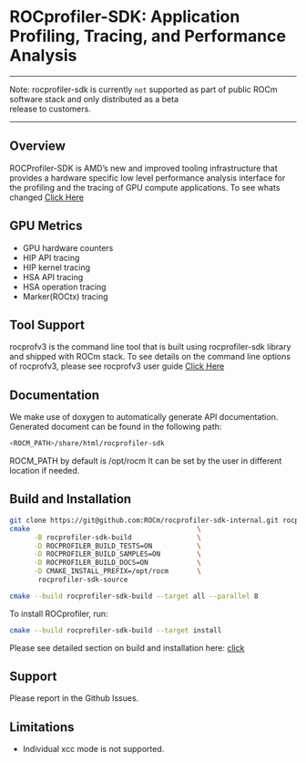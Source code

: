 # ROCprofiler-SDK:  Application Profiling, Tracing, and Performance Analysis

***
Note: rocprofiler-sdk is currently `not` supported as part of public ROCm software stack and only distributed as a beta  
release to customers.
***

## Overview

ROCProfiler-SDK is AMD’s new and improved tooling infrastructure that provides a hardware specific low level performance analysis interface for the profiling and the tracing of GPU compute applications. To see whats changed [Click Here](https://github.com/ROCm/rocprofiler-sdk-internal/blob/main/source/docs/about.md)

## GPU Metrics

- GPU hardware counters
- HIP API tracing
- HIP kernel tracing
- HSA API tracing
- HSA operation tracing
- Marker(ROCtx) tracing

## Tool Support

rocprofv3 is the command line tool that is built using rocprofiler-sdk library and shipped with ROCm stack. To see details on
the command line options of rocprofv3, please see rocprofv3 user guide
[Click Here](https://github.com/ROCm/rocprofiler-sdk-internal/blob/main/source/docs/rocprofv3.md)

## Documentation

We make use of doxygen to automatically generate API documentation. Generated document can be found in the following path:

``` bash
<ROCM_PATH>/share/html/rocprofiler-sdk
```

ROCM_PATH by default is /opt/rocm
It can be set by the user in different location if needed.

## Build and Installation

```bash
git clone https://git@github.com:ROCm/rocprofiler-sdk-internal.git rocprofiler-sdk-source  
cmake                                         \
      -B rocprofiler-sdk-build                \
      -D ROCPROFILER_BUILD_TESTS=ON           \
      -D ROCPROFILER_BUILD_SAMPLES=ON         \
      -D ROCPROFILER_BUILD_DOCS=ON            \
      -D CMAKE_INSTALL_PREFIX=/opt/rocm       \
       rocprofiler-sdk-source

cmake --build rocprofiler-sdk-build --target all --parallel 8  
```

To install ROCprofiler, run:

```bash
cmake --build rocprofiler-sdk-build --target install
```

Please see detailed section on build and installation here: [click](https://github.com/ROCm/rocprofiler-sdk-internal/blob/main/source/docs/about.md)

## Support

Please report in the Github Issues.

## Limitations

- Individual xcc mode is not supported.
